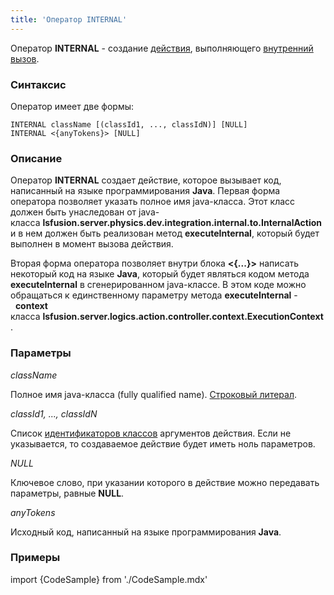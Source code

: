```yaml
---
title: 'Оператор INTERNAL'
---
```


Оператор **INTERNAL** - создание [действия](Actions.md), выполняющего [внутренний вызов](Internal_call_INTERNAL_.md).

### Синтаксис

Оператор имеет две формы:

    INTERNAL className [(classId1, ..., classIdN)] [NULL]
    INTERNAL <{anyTokens}> [NULL]

### Описание

Оператор **INTERNAL** создает действие, которое вызывает код, написанный на языке программирования **Java**. Первая форма оператора позволяет указать полное имя java-класса. Этот класс должен быть унаследован от java-класса **lsfusion.server.physics.dev.integration.internal.to.InternalAction** и в нем должен быть реализован метод **executeInternal**, который будет выполнен в момент вызова действия.

Вторая форма оператора позволяет внутри блока **<{...}\>** написать некоторый код на языке **Java**, который будет являться кодом метода **executeInternal** в сгенерированном java-классе. В этом коде можно обращаться к единственному параметру метода **executeInternal** -  **context** класса **lsfusion.server.logics.action.controller.context.ExecutionContext**.

### Параметры

*className*

Полное имя java-класса (fully qualified name). [Строковый литерал](Literals.md#strliteral-broken).

*classId1, ..., classIdN*

Список [идентификаторов классов](IDs.md#classid-broken) аргументов действия. Если не указывается, то создаваемое действие будет иметь ноль параметров.

*NULL*

Ключевое слово, при указании которого в действие можно передавать параметры, равные **NULL**.

*anyTokens*

Исходный код, написанный на языке программирования **Java**. 

### Примеры


import {CodeSample} from './CodeSample.mdx'

<CodeSample url="https://ru-documentation.lsfusion.org/sample?file=ActionSample&block=custom"/>

  
